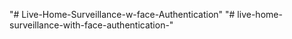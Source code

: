 "# Live-Home-Surveillance-w-face-Authentication" 
"# live-home-surveillance-with-face-authentication-" 
